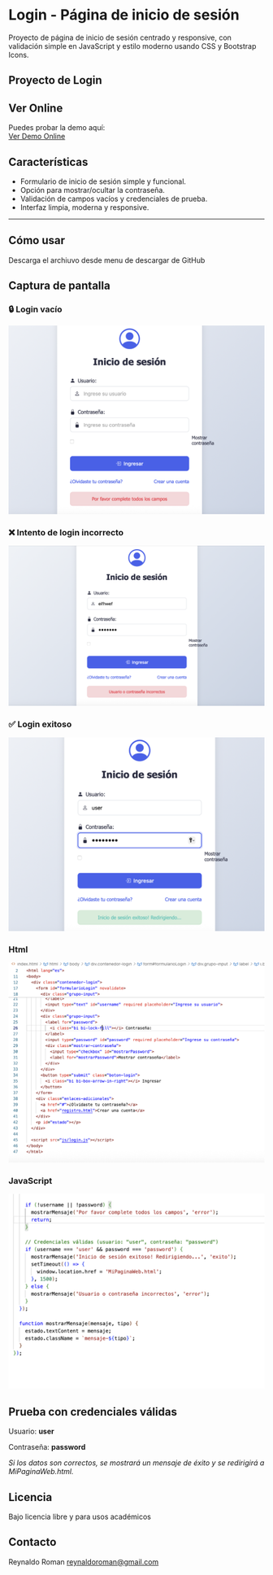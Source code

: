 #  Login - Página de inicio de sesión

Proyecto de página de inicio de sesión centrado y responsive, con validación simple en JavaScript y estilo moderno usando CSS y Bootstrap Icons.

## Proyecto de Login  

## Ver Online
Puedes probar la demo aquí:  
<a href="https://romanreynaldo.github.io/Login/" target="_blank">Ver Demo Online</a>

##  Características

-  Formulario de inicio de sesión simple y funcional.
-  Opción para mostrar/ocultar la contraseña.
-  Validación de campos vacíos y credenciales de prueba.
-  Interfaz limpia, moderna y responsive.

---

##  Cómo usar
Descarga el archiuvo desde menu de descargar de GitHub


## Captura de pantalla
### 🔒 Login vacío
![Login vacío](img/LoginVacio.png)

### ❌ Intento de login incorrecto
![Login incorrecto](img/UnBadLogin.png)

### ✅ Login exitoso
![Login exitoso](img/UnSuccLogin.png)


###  Html 
![html](img/htmlLogin.png)

###  JavaScript 
![js](img/jsValidacion.png)

## Prueba con credenciales válidas
Usuario: **user**

Contraseña: **password**

*Si los datos son correctos, se mostrará un mensaje de éxito y se redirigirá a MiPaginaWeb.html.*

## Licencia
Bajo licencia libre y para usos académicos

## Contacto
Reynaldo Roman
reynaldoroman@gmail.com




